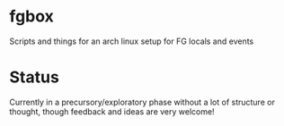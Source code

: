 # fgbox
Scripts and things for an arch linux setup for FG locals and events

# Status
Currently in a precursory/exploratory phase without a lot of structure or thought, though feedback and ideas are very welcome!
